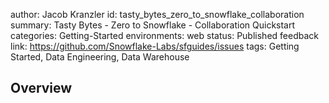 author: Jacob Kranzler
id: tasty_bytes_zero_to_snowflake_collaboration
summary: Tasty Bytes - Zero to Snowflake - Collaboration Quickstart
categories: Getting-Started
environments: web
status: Published 
feedback link: https://github.com/Snowflake-Labs/sfguides/issues
tags: Getting Started, Data Engineering, Data Warehouse


<!-- ------------------------ -->

## Overview
